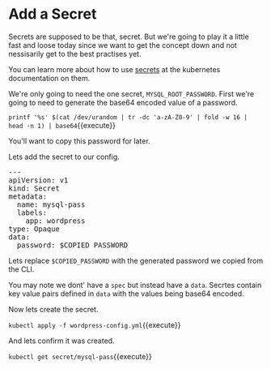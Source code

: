 # Add a Secret

Secrets are supposed to be that, secret. But we're going to play it a little fast and loose today since we want to get the concept down and not nessisarily get to the best practises yet. 

You can learn more about how to use [secrets](https://kubernetes.io/docs/concepts/configuration/secret/) at the kubernetes documentation on them. 

We're only going to need the one secret, `MYSQL_ROOT_PASSWORD`. First we're going to need to generate the base64 encoded value of a password.

`printf '%s' $(cat /dev/urandom | tr -dc 'a-zA-Z0-9' | fold -w 16 | head -n 1) | base64`{{execute}}

You'll want to copy this password for later.

Lets add the secret to our config.

<pre class="file" data-filename="wordpress-config.yml" data-target="append">
---
apiVersion: v1
kind: Secret
metadata:
  name: mysql-pass
  labels:
    app: wordpress
type: Opaque
data:
  password: $COPIED_PASSWORD
</pre>

Lets replace `$COPIED_PASSWORD` with the generated password we copied from the CLI. 

You may note we dont' have a `spec` but instead have a `data`. Secrtes contain key value pairs defined in `data` with the values being base64 encoded.

Now lets create the secret.

`kubectl apply -f wordpress-config.yml`{{execute}}

And lets confirm it was created. 

`kubectl get secret/mysql-pass`{{execute}}